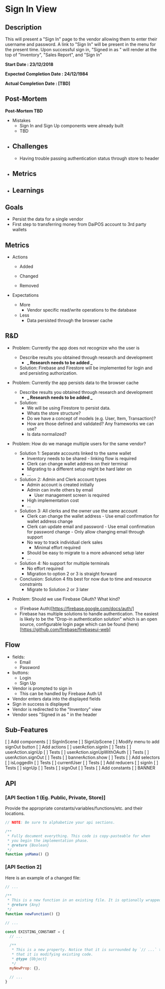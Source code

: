 # Sign In View

## Description

This will present a "Sign In" page to the vendor allowing them to enter their
username and password. A link to "Sign In" will be present in the menu for the
present time. Upon successful sign in, "Signed in as <username>" will render at
the top of "Inventory", "Sales Report", and "Sign In"

**Start Date : 23/12/2018**

**Expected Completion Date : 24/12/1984**

**Actual Completion Date : [TBD]**

## Post-Mortem

**Post-Mortem TBD**

- Mistakes
  - Sign In and Sign Up components were already built
  - TBD
- ## Challenges
  - Having trouble passing authentication status through store to header
- ## Metrics
- ## Learnings

## Goals

- Persist the data for a single vendor
- First step to transferring money from DaiPOS account to 3rd party wallets

## Metrics

- Actions

  - Added

  - Changed

  - Removed

- Expectations
  - More
    - Vendor specific read/write operations to the database
  - Less
    - Data persisted through the browser cache

## R&D

- Problem: Currently the app does not recognize who the user is

  - Describe results you obtained through research and development
    - **_ Research needs to be added _**
  - Solution: Firebase and Firestore will be implemented for login and
    and persisting authorization.

- Problem: Currently the app persists data to the browser cache

  - Describe results you obtained through research and development
    - **_ Research needs to be added _**
  - Solution:
    - We will be using Firestore to persist data.
    - Whats the store structure?
    - Do we have a concept of models (e.g. User, Item, Transaction)?
    - How are those defined and validated? Any frameworks we can use?
    - Is data normalized?

- Problem: How do we manage multiple users for the same vendor?

  - Solution 1: Separate accounts linked to the same wallet
    - Inventory needs to be shared - linking flow is required
    - Clerk can change wallet address on their terminal
    - Migrating to a different setup might be hard later on
    - ...
  - Solution 2: Admin and Clerk account types
    - Admin account is created initially
    - Admin can invite others by email
      - User management screen is required
    - High implementation cost
    - ...
  - Solution 3: All clerks and the owner use the same account
    - Clerk can change the wallet address - Use email confirmation for wallet address change
    - Clerk can update email and password - Use email confirmation for password change - Only allow changing email through support
    - No way to track individual clerk sales
      - Minimal effort required
    - Should be easy to migrate to a more advanced setup later
    - ...
  - Solution 4: No support for multiple terminals
    - No effort required
    - Migration to option 2 or 3 is straight forward
  - Conclusion: Solution 4 fits best for now due to time and resource constraints
    - Migrate to Solution 2 or 3 later

- Problem: Should we use Firebase OAuth? What kind?
  - (Firebase Auth)[https://firebase.google.com/docs/auth/]
  - Firebase has multiple solutions to handle authentication. The easiest is
    likely to be the "Drop-in authentication solution" which is an open source,
    configurable login page which can be found (here)[https://github.com/firebase/firebaseui-web]

## Flow

- fields:
  - Email
  - Password
- buttons:
  - Login
  - Sign Up
- Vendor is prompted to sign in
  - This can be handled by Firebase Auth UI
- Vendor enters data into the displayed fields
- Sign in success is displayed
- Vendor is redirected to the "Inventory" view
- Vendor sees "Signed in as <username>" in the header

## Sub-Features

[ ] Add components
[ ] SignInScene
[ ] SignUpScene
[ ] Modify menu to add signOut button
[ ] Add actions
[ ] userAction.signIn
[ ] Tests
[ ] userAction.signUp
[ ] Tests
[ ] userAction.signUpWithOAuth
[ ] Tests
[ ] userAction.signOut
[ ] Tests
[ ] bannerAction.show
[ ] Tests
[ ] Add selectors
[ ] isLoggedIn
[ ] Tests
[ ] currentUser
[ ] Tests
[ ] Add reducers
[ ] signIn
[ ] Tests
[ ] signUp
[ ] Tests
[ ] signOut
[ ] Tests
[ ] Add constants
[ ] BANNER

## API

### [API Section 1 (Eg. Public, Private, Store)]

Provide the appropriate constants/variables/functions/etc. and their locations.

```js
// NOTE: Be sure to alphabetize your api sections.

/**
 * Fully document everything. This code is copy-pasteable for when
 * you begin the implementation phase.
 * @return {Boolean}
 */
function yoMama() {}
```

### [API Section 2]

Here is an example of a changed file:

```js
// ...

/**
 * This is a new function in an existing file. It is optionally wrapped in `// ...`.
 * @return {Any}
 */
function newFunction() {}

// ...

const EXISTING_CONSTANT = {
  // ...

  /**
   * This is a new property. Notice that it is surrounded by `// ...` to show
   * that it is modifying existing code.
   * @type {Object}
   */
  myNewProp: {},

  // ...
}
```

